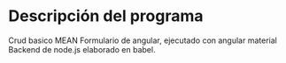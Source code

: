 # Descripción del programa

Crud basico MEAN
Formulario de angular, ejecutado con angular material
Backend de node.js elaborado en babel.

